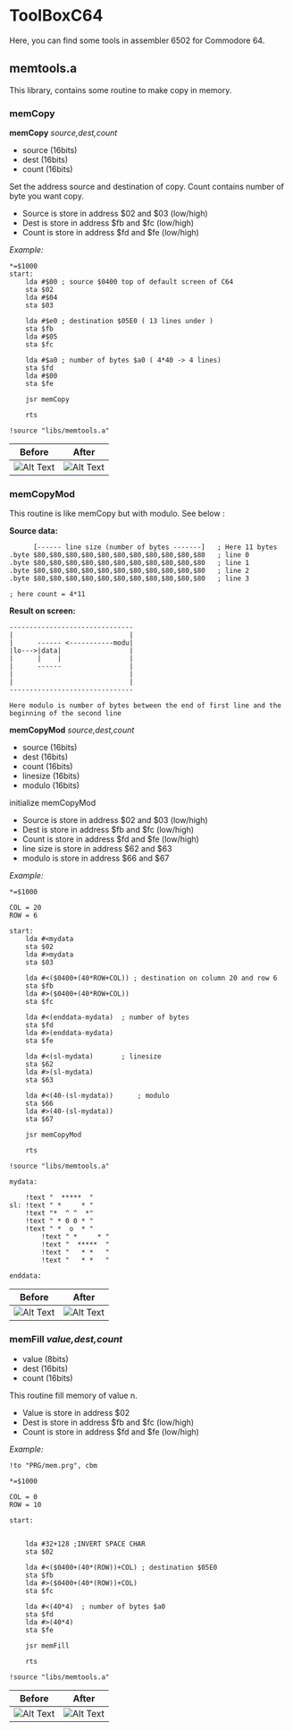 # ToolBoxC64

Here, you can find some tools in assembler 6502 for Commodore 64.

## memtools.a 

This library, contains some routine to make copy in memory. 

### memCopy

**memCopy** *source,dest,count*

- source (16bits) 
- dest   (16bits)
- count  (16bits)

Set the address source and destination of copy. Count contains number of byte you want copy. 

- Source is store in address $02 and $03 (low/high)
- Dest is store in address $fb and $fc (low/high)
- Count is store in address $fd and $fe (low/high)

*Example:*
```
*=$1000
start:
	lda #$00 ; source $0400 top of default screen of C64
	sta $02
	lda #$04
	sta $03

	lda #$e0 ; destination $05E0 ( 13 lines under ) 
	sta $fb
	lda #$05
	sta $fc 

	lda #$a0 ; number of bytes $a0 ( 4*40 -> 4 lines)
	sta $fd
	lda #$00
	sta $fe

	jsr memCopy

	rts

!source "libs/memtools.a"
```
  Before | After
------------ | -------------
![Alt Text](https://github.com/beddy70/ToolBoxC64/blob/main/images/memtool1.png) | ![Alt Text](https://github.com/beddy70/ToolBoxC64/blob/main/images/memtool2.png)

  
  
### memCopyMod

This routine is like memCopy but with modulo. See below :  

**Source data:**
```
      [------ line size (number of bytes -------]   ; Here 11 bytes
.byte $80,$80,$80,$80,$80,$80,$80,$80,$80,$80,$80   ; line 0
.byte $80,$80,$80,$80,$80,$80,$80,$80,$80,$80,$80   ; line 1
.byte $80,$80,$80,$80,$80,$80,$80,$80,$80,$80,$80   ; line 2
.byte $80,$80,$80,$80,$80,$80,$80,$80,$80,$80,$80   ; line 3

; here count = 4*11
```
**Result on screen:**
```
-------------------------------
|                             |
|      ------ <-----------modu| 
|lo--->|data|                 |
|      |    |                 |
|      ------                 |
|                             |
|                             |
-------------------------------

Here modulo is number of bytes between the end of first line and the beginning of the second line 
```
**memCopyMod** *source,dest,count*

- source   (16bits) 
- dest     (16bits)
- count    (16bits)
- linesize (16bits)
- modulo   (16bits)

initialize memCopyMod

- Source is store in address $02 and $03 (low/high)
- Dest is store in address $fb and $fc (low/high)
- Count is store in address $fd and $fe (low/high)
- line size is store in address $62 and $63
- modulo is store in address $66 and $67

*Example:*

```
*=$1000

COL = 20
ROW = 6

start:
	lda #<mydata 
	sta $02
	lda #>mydata
	sta $03

	lda #<($0400+(40*ROW+COL)) ; destination on column 20 and row 6
	sta $fb
	lda #>($0400+(40*ROW+COL))
	sta $fc 

	lda #<(enddata-mydata)  ; number of bytes 
	sta $fd
	lda #>(enddata-mydata)
	sta $fe

	lda #<(sl-mydata)		; linesize
	sta $62
	lda #>(sl-mydata)
	sta $63

	lda #<(40-(sl-mydata))		; modulo
	sta $66
	lda #>(40-(sl-mydata))
	sta $67

	jsr memCopyMod

	rts

!source "libs/memtools.a"	

mydata: 

	!text "  *****  "
sl:	!text " *     * " 
	!text "*  ^ ^  *"
	!text " * 0 0 * "
   	!text " *  o  * "
    	!text " *     * "
    	!text "  *****  "
    	!text "   * *   "
    	!text "   * *   "
     
enddata:
```

  Before | After
------------ | -------------
![Alt Text](https://github.com/beddy70/ToolBoxC64/blob/main/images/memtool1.png) | ![Alt Text](https://github.com/beddy70/ToolBoxC64/blob/main/images/memtool3.png)

  
### memFill *value,dest,count*

- value (8bits) 
- dest   (16bits)
- count  (16bits)

This routine fill memory of value n. 

- Value is store in address $02 
- Dest is store in address $fb and $fc (low/high)
- Count is store in address $fd and $fe (low/high)

*Example:*

```
!to "PRG/mem.prg", cbm

*=$1000

COL = 0
ROW = 10

start:
	

	lda #32+128 ;INVERT SPACE CHAR 
	sta $02

	lda #<($0400+(40*(ROW))+COL) ; destination $05E0
	sta $fb
	lda #>($0400+(40*(ROW))+COL)
	sta $fc 

	lda #<(40*4)  ; number of bytes $a0
	sta $fd
	lda #>(40*4)
	sta $fe

	jsr memFill

	rts

!source "libs/memtools.a"

```

  Before | After
------------ | -------------
![Alt Text](https://github.com/beddy70/ToolBoxC64/blob/main/images/memtool1.png) | ![Alt Text](https://github.com/beddy70/ToolBoxC64/blob/main/images/memetool4.png)
